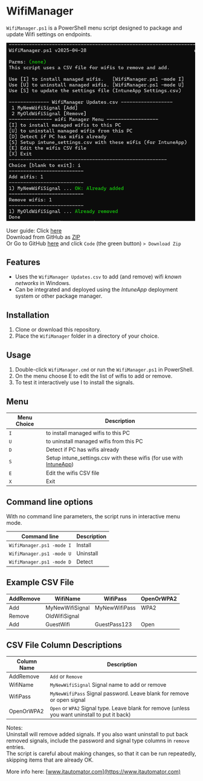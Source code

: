# WifiManager

`WifiManager.ps1` is a PowerShell menu script designed to package and update Wifi settings on endpoints.

<img src=https://raw.githubusercontent.com/ITAutomator/Assets/main/Wifi/WifiManagerMain.png alt="screenshot" width="500"/>

User guide: Click [here](https://github.com/ITAutomator/IntuneApp/tree/main/Wifi/IntuneApp)  
Download from GitHub as [ZIP](https://github.com/ITAutomator/IntuneApp/archive/refs/heads/main.zip)  
Or Go to GitHub [here](https://github.com/ITAutomator/IntuneApp) and click `Code` (the green button) `> Download Zip`  

## Features

- Uses the  `WifiManager Updates.csv` to add (and remove) wifi *known networks* in Windows.
- Can be integrated and deployed using the *IntuneApp* deployment system or other package manager.

## Installation

1. Clone or download this repository.
2. Place the `WifiManager` folder in a directory of your choice.

## Usage

1. Double-click `WifiManager.cmd` or run the `WifiManager.ps1` in PowerShell.
2. On the menu choose E to edit the list of wifis to add or remove.
3. To test it interactively use I to install the signals.

## Menu

| Menu Choice       | Description       |
|-----------------  |----------------   |
| `I` | to install managed wifis to this PC                          |
| `U` | to uninstall managed wifis from this PC                      |
| `D` | Detect if PC has wifis already                               |
| `S` | Setup intune_settings.csv with these wifis (for use with [IntuneApp](https://github.com/ITAutomator/IntuneApp))   |
| `E` | Edit the wifis CSV file                                      |
| `X` | Exit   |

## Command line options

With no command line parameters, the script runs in interactive menu mode.

| Command line     | Description       |
|-----------------  |----------------   |
| `WifiManager.ps1 -mode I`   | Install                                                 |
| `WifiManager.ps1 -mode U`   | Uninstall                                                 |
| `WifiManager.ps1 -mode D`   | Detect                                                 |

## Example CSV File

| AddRemove | WifiName       | WifiPass       | OpenOrWPA2 |
|-----------|----------------|----------------|------------|
| Add       | MyNewWifiSignal | MyNewWifiPass | WPA2       |
| Remove    | OldWifiSignal   |                |            |
| Add       | GuestWifi       | GuestPass123   | Open       |

## CSV File Column Descriptions

| Column Name       | Description       |
|-----------------  |----------------   |
| AddRemove  | `Add` or `Remove`                                                      |
| WifiName   | `MyNewWifiSignal` Signal name to add or remove                         |
| WifiPass   | `MyNewWifiPass` Signal password. Leave blank for remove or open signal |
| OpenOrWPA2 | `Open` or `WPA2` Signal type.  Leave blank for remove (unless you want uninstall to put it back)               |

Notes:  
Uninstall will remove added signals. If you also want uninstall to put back removed signals, include the password and signal type columns in `remove` entries.  
The script is careful about making changes, so that it can be run repeatedly, skipping items that are already OK.  

More info here: [www.itautomator.com](https://www.itautomator.com)